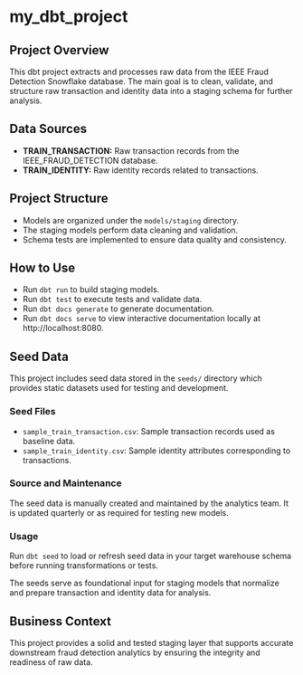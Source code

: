 # my_dbt_project

## Project Overview

This dbt project extracts and processes raw data from the IEEE Fraud Detection Snowflake database. The main goal is to clean, validate, and structure raw transaction and identity data into a staging schema for further analysis.

## Data Sources

- **TRAIN_TRANSACTION:** Raw transaction records from the IEEE_FRAUD_DETECTION database.
- **TRAIN_IDENTITY:** Raw identity records related to transactions.

## Project Structure

- Models are organized under the `models/staging` directory.
- The staging models perform data cleaning and validation.
- Schema tests are implemented to ensure data quality and consistency.

## How to Use

- Run `dbt run` to build staging models.
- Run `dbt test` to execute tests and validate data.
- Run `dbt docs generate` to generate documentation.
- Run `dbt docs serve` to view interactive documentation locally at http://localhost:8080.

## Seed Data

This project includes seed data stored in the `seeds/` directory which provides static datasets used for testing and development.

### Seed Files
- `sample_train_transaction.csv`: Sample transaction records used as baseline data.
- `sample_train_identity.csv`: Sample identity attributes corresponding to transactions.

### Source and Maintenance
The seed data is manually created and maintained by the analytics team. It is updated quarterly or as required for testing new models.

### Usage
Run `dbt seed` to load or refresh seed data in your target warehouse schema before running transformations or tests.

The seeds serve as foundational input for staging models that normalize and prepare transaction and identity data for analysis.

## Business Context

This project provides a solid and tested staging layer that supports accurate downstream fraud detection analytics by ensuring the integrity and readiness of raw data.

